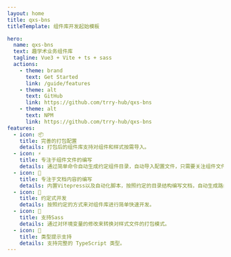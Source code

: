 ```yaml
---
layout: home
title: qxs-bns
titleTemplate: 组件库开发起始模板

hero:
  name: qxs-bns
  text: 趣学术业务组件库
  tagline: Vue3 + Vite + ts + sass
  actions:
    - theme: brand
      text: Get Started
      link: /guide/features
    - theme: alt
      text: GitHub
      link: https://github.com/trry-hub/qxs-bns
    - theme: alt
      text: NPM
      link: https://github.com/trry-hub/qxs-bns
features:
  - icon: 📦
    title: 完善的打包配置
    details: 打包后的组件库支持对组件和样式按需导入。
  - icon: ⚡️
    title: 专注于组件文件的编写
    details: 通过简单命令自动生成约定组件目录，自动导入配置文件，只需要关注组件文件的编写。
  - icon: 📖
    title: 专注于文档内容的编写
    details: 内置Vitepress以及自动化脚本，按照约定的目录结构编写文档，自动生成路由。
  - icon: 💪
    title: 约定式开发
    details: 按照约定的方式来对组件库进行简单快速开发。
  - icon: 🔩
    title: 支持Sass
    details: 通过对环境变量的修改来转换对样式文件的打包模式。
  - icon: 🔑
    title: 类型提示支持
    details: 支持完整的 TypeScript 类型。
---
```

